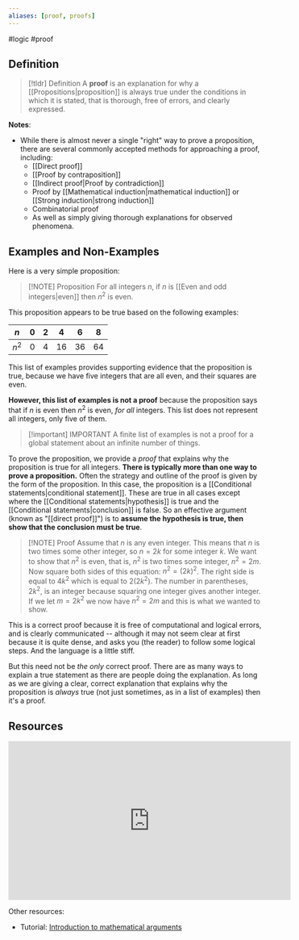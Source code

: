 ```yaml
---
aliases: [proof, proofs]
--- 
```


#logic #proof 

## Definition 

> [!tldr] Definition
> A **proof** is an explanation for why a [[Propositions|proposition]] is always true under the conditions in which it is stated, that is thorough, free of errors, and clearly expressed. 

**Notes**: 
- While there is almost never a single "right" way to prove a proposition, there are several commonly accepted methods for approaching a proof, including: 
	- [[Direct proof]]
	- [[Proof by contraposition]]
	- [[Indirect proof|Proof by contradiction]]
	- Proof by [[Mathematical induction|mathematical induction]] or [[Strong induction|strong induction]]
	- Combinatorial proof 
	- As well as simply giving thorough explanations for observed phenomena. 

## Examples and Non-Examples

Here is a very simple proposition: 

> [!NOTE] Proposition
> For all integers $n$, if $n$ is [[Even and odd integers|even]] then $n^2$ is even. 

This proposition appears to be true based on the following examples: 

| $n$   | $0$ | $2$ | $4$  | $6$  | $8$ |
| ----- | --- | --- | ---- | ---- | --- |
| $n^2$ | $0$ | $4$ | $16$ | $36$ | $64$    |

This list of examples provides supporting evidence that the proposition is true, because we have five integers that are all even, and their squares are even. 

**However, this list of examples is not a proof** because the proposition says that if $n$ is even then $n^2$ is even, *for all* integers. This list does not represent all integers, only five of them. 


> [!important] IMPORTANT
> A finite list of examples is not a proof for a global statement about an infinite number of things. 

To prove the proposition, we provide a *proof* that explains why the proposition is true for all integers. **There is typically more than one way to prove a proposition.** Often the strategy and outline of the proof is given by the form of the proposition. In this case, the proposition is a [[Conditional statements|conditional statement]]. These are true in all cases except where the [[Conditional statements|hypothesis]] is true and the [[Conditional statements|conclusion]] is false. So an effective argument (known as "[[direct proof]]") is to **assume the hypothesis is true, then show that the conclusion must be true**. 

> [!NOTE] Proof
> Assume that $n$ is any even integer. This means that $n$ is two times some other integer, so $n = 2k$ for some integer $k$. We want to show that $n^2$ is even, that is, $n^2$ is two times some integer, $n^2 = 2m$. Now square both sides of this equation: $n^2 = (2k)^2$. The right side is equal to $4k^2$ which is equal to $2(2k^2)$. The number in parentheses, $2k^2$, is an integer because squaring one integer gives another integer. If we let $m = 2k^2$ we now have $n^2 = 2m$ and this is what we wanted to show. 

This is a correct proof because it is free of computational and logical errors, and is clearly communicated -- although it may not seem clear at first because it is quite dense, and asks you (the reader) to follow some logical steps. And the language is a little stiff. 

But this need not be *the only* correct proof. There are as many ways to explain a true statement as there are people doing the explanation. As long as we are giving a clear, correct explanation that explains why the proposition is *always* true (not just sometimes, as in a list of examples) then it's a proof. 

## Resources 

<iframe width="560" height="315" src="https://www.youtube.com/embed/z-TPb8hI58k" title="YouTube video player" frameborder="0" allow="accelerometer; autoplay; clipboard-write; encrypted-media; gyroscope; picture-in-picture; web-share" allowfullscreen></iframe>

Other resources: 
- Tutorial: [Introduction to mathematical arguments](https://math.berkeley.edu/~hutching/teach/proofs.pdf)
